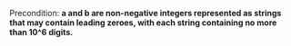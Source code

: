 Precondition: **a and b are non-negative integers represented as strings that may contain leading zeroes, with each string containing no more than 10^6 digits.**